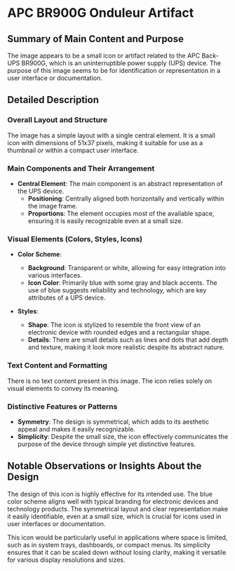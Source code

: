 # APC BR900G Onduleur Artifact

## Summary of Main Content and Purpose
The image appears to be a small icon or artifact related to the APC Back-UPS BR900G, which is an uninterruptible power supply (UPS) device. The purpose of this image seems to be for identification or representation in a user interface or documentation.

## Detailed Description

### Overall Layout and Structure
The image has a simple layout with a single central element. It is a small icon with dimensions of 51x37 pixels, making it suitable for use as a thumbnail or within a compact user interface.

### Main Components and Their Arrangement
- **Central Element**: The main component is an abstract representation of the UPS device.
    - **Positioning**: Centrally aligned both horizontally and vertically within the image frame.
    - **Proportions**: The element occupies most of the available space, ensuring it is easily recognizable even at a small size.

### Visual Elements (Colors, Styles, Icons)
- **Color Scheme**:
  - **Background**: Transparent or white, allowing for easy integration into various interfaces.
  - **Icon Color**: Primarily blue with some gray and black accents. The use of blue suggests reliability and technology, which are key attributes of a UPS device.

- **Styles**:
  - **Shape**: The icon is stylized to resemble the front view of an electronic device with rounded edges and a rectangular shape.
  - **Details**: There are small details such as lines and dots that add depth and texture, making it look more realistic despite its abstract nature.

### Text Content and Formatting
There is no text content present in this image. The icon relies solely on visual elements to convey its meaning.

### Distinctive Features or Patterns
- **Symmetry**: The design is symmetrical, which adds to its aesthetic appeal and makes it easily recognizable.
- **Simplicity**: Despite the small size, the icon effectively communicates the purpose of the device through simple yet distinctive features.

## Notable Observations or Insights About the Design
The design of this icon is highly effective for its intended use. The blue color scheme aligns well with typical branding for electronic devices and technology products. The symmetrical layout and clear representation make it easily identifiable, even at a small size, which is crucial for icons used in user interfaces or documentation.

This icon would be particularly useful in applications where space is limited, such as in system trays, dashboards, or compact menus. Its simplicity ensures that it can be scaled down without losing clarity, making it versatile for various display resolutions and sizes.